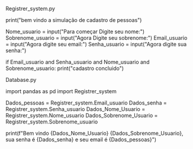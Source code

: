 Registrer_system.py

print("bem vindo a simulação de cadastro de pessoas")

Nome_usuario = input("Para começar Digite seu nome:")
Sobrenome_usuario = input("Agora Digite seu sobrenome:")
Email_usuario = input("Agora digite seu email:")
Senha_usuario = input("Agora digite sua senha:")

if Email_usuario and Senha_usuario and Nome_usuario and Sobrenome_usuario:
    print("cadastro concluido")


Database.py

import pandas as pd
import Registrer_system

Dados_pessoas = Registrer_system.Email_usuario
Dados_senha = Registrer_system.Senha_usuario
Dados_Nome_Usuario = Registrer_system.Nome_usuario
Dados_Sobrenome_Usuario = Registrer_system.Sobrenome_usuario

print(f"Bem vindo {Dados_Nome_Usuario} {Dados_Sobrenome_Usuario}, sua senha é {Dados_senha} e seu email é {Dados_pessoas}")

